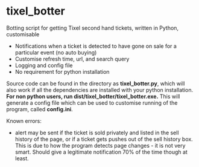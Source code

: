 # tixel_botter
Botting script for getting Tixel second hand tickets, written in Python, customisable

 - Notifications when a ticket is detected to have gone on sale for a particular event (no auto buying)
 - Customise refresh time, url, and search query
 - Logging and config file
 - No requirement for python installation

Source code can be found in the directory as **tixel_botter.py**, which will also work if all the dependencies are installed with your python installation.
**For non python users, run dist/tixel_botter/tixel_botter.exe.** This will generate a config file which can be used to customise running of the program, called **config.ini**.

Known errors:

 - alert may be sent if the ticket is sold privately and listed in the sell history of the page, or if a ticket gets pushes out of the sell history box. This is due to how the program detects page changes - it is not very smart. Should give a legitimate notification 70% of the time though at least.
